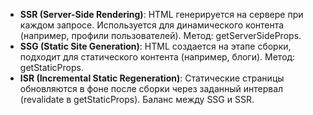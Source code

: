- **SSR (Server-Side Rendering)**: HTML генерируется на сервере при каждом запросе. Используется для динамического контента (например, профили пользователей). Метод: getServerSideProps.
- **SSG (Static Site Generation)**: HTML создается на этапе сборки, подходит для статического контента (например, блоги). Метод: getStaticProps.
- **ISR (Incremental Static Regeneration)**: Статические страницы обновляются в фоне после сборки через заданный интервал (revalidate в getStaticProps). Баланс между SSG и SSR.